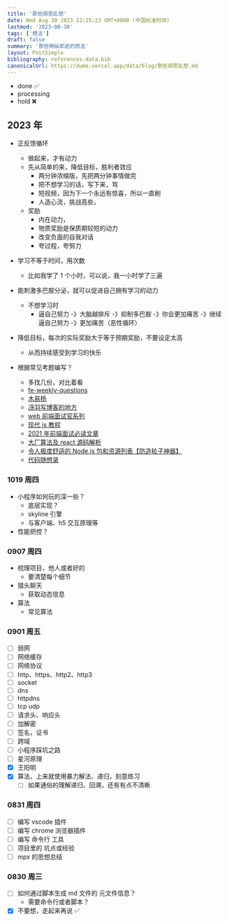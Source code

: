 ```yaml
---
title: '那些胡思乱想'
date: Wed Aug 30 2023 22:25:23 GMT+0800 (中国标准时间)
lastmod: '2023-08-30'
tags: ['想法']
draft: false
summary: '那些稍纵即逝的想法'
layout: PostSimple
bibliography: references-data.bib
canonicalUrl: https://dume.vercel.app/data/blog/那些胡思乱想.md
---
```


- done ✅
- processing
- hold ❌

## 2023 年

- 正反馈循环

  - 做起来，才有动力
  - 先从简单的来，降低目标，胜利者效应
    - 两分钟浓缩版，先把两分钟事情做完
    - 把不想学习的话，写下来，骂
    - 短视频，因为下一个永远有惊喜，所以一直刷
    - 人造心流，挑战高些，
  - 奖励
    - 内在动力，
    - 物质奖励是保质期较短的动力
    - 改变负面的自我对话
    - 夸过程，夸努力

- 学习不等于时间，用次数

  - 比如我学了 1 个小时，可以说，我一小时学了三遍

- 能刺激多巴胺分泌，就可以促进自己拥有学习的动力
  - 不想学习时
    - 逼自己努力 -》大脑越排斥 -》抑制多巴胺 -》你会更加痛苦 -》继续逼自己努力 -》更加痛苦（恶性循环）
- 降低目标，每次的实际奖励大于等于预期奖励，不要设定太高

  - 从而持续感受到学习的快乐

- 根据常见考题编写？
  - 多找几份，对比着看
  - [fe-weekly-questions](https://github.com/LuckyWinty/fe-weekly-questions/issues)
  - [木易杨](https://muyiy.cn/question/)
  - [冴羽写博客的地方](https://github.com/mqyqingfeng/Blog/tree/master)
  - [web 前端面试官系列](https://vue3js.cn/interview/)
  - [现代 js 教程](https://zh.javascript.info/)
  - [2021 年前端面试必读文章](https://juejin.cn/post/6844904116339261447)
  - [大厂算法及 react 源码解析](https://xiaochen1024.com/)
  - [令人极度舒适的 Node.js 包和资源列表【防造轮子神器】](https://zhuanlan.zhihu.com/p/385852664)
  - [代码随想录](https://programmercarl.com/)

### 1019 周四

- 小程序如何玩的深一些？
  - 底层实现？
  - skyline 引擎
  - 与客户端、h5 交互原理等
- 性能把控？

### 0907 周四

- 梳理项目，他人或者好的
  - 要清楚每个细节
- 猎头聊天
  - 获取动态信息
- 算法
  - 常见算法

### 0901 周五

- [ ] 弱网
- [ ] 网络缓存
- [ ] 网络协议
- [ ] http、https、http2、http3
- [ ] socket
- [ ] dns
- [ ] httpdns
- [ ] tcp udp
- [ ] 请求头、响应头
- [ ] 加解密
- [ ] 签名，证书
- [ ] 跨域
- [ ] 小程序踩坑之路
- [ ] 星河原理
- [x] 王阳明
- [x] 算法，上来就使用暴力解法、递归，刻意练习
  - [ ] 如果通俗的理解递归、回溯，还有有点不清晰

### 0831 周四

- [ ] 编写 vscode 插件
- [ ] 编写 chrome 浏览器插件
- [ ] 编写 命令行 工具
- [ ] 项目里的 坑点或经验
- [ ] mpx 的思想总结

### 0830 周三

- [ ] 如何通过脚本生成 md 文件的 元文件信息？
  - 需要命令行或者脚本？
- [x] 不要想，走起来再说 ✅
